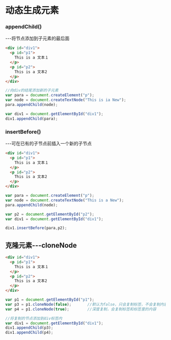 

# 动态生成元素

### appendChild()

---将节点添加到子元素的最后面

```html
<div id="div1">
  <p id="p1">
    This is a 文本１
  </p>
  <p id="p2">
  	This is a 文本2
  </p>  
</div>
```



```javascript
//向div的结尾添加新的子元素
var para = document.createElement("p");
var node = document.createTextNode("This is ia New");
para.appendChild(node);

var div1 = document.getElementById("div1");
div1.appendChild(para);

```





### insertBefore()

---可在已有的子节点前插入一个新的子节点

```html
<div id="div1">
  <p id="p1">
    This is a 文本１
  </p>
  <p id="p2">
  	This is a 文本2
  </p>  
</div>
```



```javascript
var para = document.createElement("p");
var node = document.createTextNode("This is a New");
para.appendChild(node);

var p2 = document.getElementById("p2");
var div1 = document.getElementById("div1");

div1.insertBefore(para,p2);
```



## 克隆元素---cloneNode



```html
<div id="div1">
  <p id="p1">
    This is a 文本１
  </p>
  <p id="p2">
  	This is a 文本2
  </p>  
</div>
```



```javascript
var p1 = document.getElementById("p1");
var p3 = p1.cloneNode(false);		//默认为false，只会复制标签，不会复制内容,
var p4 = p1.cloneNode(true);		//深度复制，会复制标签和标签里的内容

//将复制的节点添加到div标签内
var div1 = document.getElementById("div1");
div1.appendChild(p3);
div1.appendChild(p4);

```



